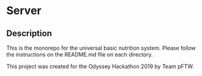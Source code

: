 # Server

## Description
This is the monorepo for the universal basic nutrition system. Please follow the instructions on the README.md file on each directory.

This project was created for the Odyssey Hackathon 2019 by Team pFTW.
